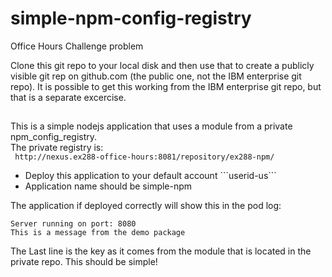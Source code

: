 # simple-npm-config-registry
Office Hours Challenge problem

Clone this git repo to your local disk and then use that to create a publicly visible git rep on github.com (the public one, not the IBM enterprise git repo). It is possible to get this working from the IBM enterprise git repo, but that is a separate excercise. 

##
This is a simple nodejs application that uses a module from a private npm_config_registry.  <br>
The private registry is:<br>
``` http://nexus.ex288-office-hours:8081/repository/ex288-npm/```

<ul>
  <li> Deploy this application to your default account ```userid-us``` </li>
  <li> Application name should be simple-npm </li>
 </ul>
 
 The application if deployed correctly will show this in the pod log:
```
Server running on port: 8080
This is a message from the demo package
```
The Last line is the key as it comes from the module that is located in the private repo.  This should be simple!
